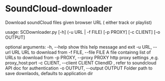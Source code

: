 # SoundCloud-downloader
Download soundCloud files given browser URL ( either track or playlist) 


usage: SCDownloader.py [-h] (-u URL | -f FILE) [-p PROXY] [-c CLIENT] [-o OUTPUT]

optional arguments:
-h, --help            show this help message and exit
-u URL, --url URL     URL to download from
-f FILE, --file FILE  A file containng list of URLs to download from
-p PROXY, --proxy PROXY  http proxy settings ,e.g. proxy_host:port
-c CLIENT, --client CLIENT  CliendID , refer to soundcloud API doc for authentication
-o OUTPUT, --output OUTPUT Folder path to save downlaods, defaults to application dir
